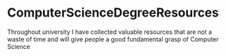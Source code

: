 # ComputerScienceDegreeResources
Throughout university I have collected valuable resources that are not a waste of time and will give people a good fundamental grasp of Computer Science
